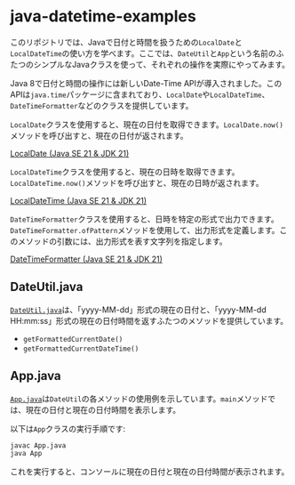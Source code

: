 # java-datetime-examples

このリポジトリでは、Javaで日付と時間を扱うための`LocalDate`と`LocalDateTime`の使い方を学べます。ここでは、`DateUtil`と`App`という名前のふたつのシンプルなJavaクラスを使って、それぞれの操作を実際にやってみます。

Java 8で日付と時間の操作には新しいDate-Time APIが導入されました。このAPIは`java.time`パッケージに含まれており、`LocalDate`や`LocalDateTime`、`DateTimeFormatter`などのクラスを提供しています。

`LocalDate`クラスを使用すると、現在の日付を取得できます。`LocalDate.now()`メソッドを呼び出すと、現在の日付が返されます。

[LocalDate \(Java SE 21 & JDK 21\)](https://docs.oracle.com/javase/jp/21/docs/api/java.base/java/time/LocalDate.html)

`LocalDateTime`クラスを使用すると、現在の日時を取得できます。`LocalDateTime.now()`メソッドを呼び出すと、現在の日時が返されます。

[LocalDateTime \(Java SE 21 & JDK 21\)](https://docs.oracle.com/javase/jp/21/docs/api/java.base/java/time/LocalDateTime.html)

`DateTimeFormatter`クラスを使用すると、日時を特定の形式で出力できます。`DateTimeFormatter.ofPattern`メソッドを使用して、出力形式を定義します。このメソッドの引数には、出力形式を表す文字列を指定します。

[DateTimeFormatter \(Java SE 21 & JDK 21\)](https://docs.oracle.com/javase/jp/21/docs/api/java.base/java/time/format/DateTimeFormatter.html)

## DateUtil.java

[`DateUtil.java`](src/main/java/DateUtil.java)は、「yyyy-MM-dd」形式の現在の日付と、「yyyy-MM-dd HH:mm:ss」形式の現在の日付時間を返すふたつのメソッドを提供しています。

- `getFormattedCurrentDate()`
- `getFormattedCurrentDateTime()`

## App.java

[`App.java`](src/main/java/App.java)は`DateUtil`の各メソッドの使用例を示しています。`main`メソッドでは、現在の日付と現在の日付時間を表示します。

以下は`App`クラスの実行手順です:

```bash
javac App.java
java App
```

これを実行すると、コンソールに現在の日付と現在の日付時間が表示されます。
